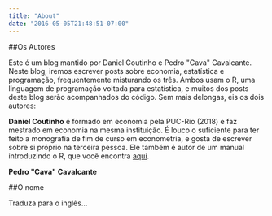```yaml
---
title: "About"
date: "2016-05-05T21:48:51-07:00"
---
```


##Os Autores

Este é um blog mantido por Daniel Coutinho e Pedro "Cava" Cavalcante. Neste blog, iremos escrever posts sobre economia, estatística e programação, frequentemente misturando os três. Ambos usam o R, uma linguagem de programação voltada para estatística, e muitos dos posts deste blog serão acompanhados do código. Sem mais delongas, eis os dois autores:

**Daniel Coutinho** é formado em economia pela PUC-Rio (2018) e faz mestrado em economia na mesma instituição. É louco o suficiente para ter feito a monografia de fim de curso em econometria, e gosta de escrever sobre si próprio na terceira pessoa. Ele também é autor de um manual introduzindo o R, que você encontra [aqui](https://danmrc.github.io/R-para-Economistas/). 

**Pedro "Cava" Cavalcante**


##O nome

Traduza para o inglês... 